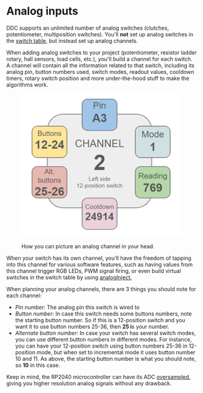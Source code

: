 # Analog inputs

DDC supports an unlimited number of analog switches (clutches, potentiometer, multiposition switches). You'll **not** set up analog switches in the [switch table](../switch-inputs/matrix.md#planning-the-switch-table), but instead set up analog channels.&#x20;

When adding analog switches to your project (potentiometer, resistor ladder rotary, hall sensors, load cells, etc.), you'll build a channel for each switch. A channel will contain all the information related to that switch, including its analog pin, button numbers used, switch modes, readout values, cooldown timers, rotary switch position and more under-the-hood stuff to make the algorithms work.&#x20;

<figure><img src="../../.gitbook/assets/image (12).png" alt=""><figcaption><p>How you can picture an analog channel in your head.</p></figcaption></figure>

When your switch has its own channel, you'll have the freedom of tapping into this channel for various software features, such as having values from this channel trigger RGB LEDs, PWM signal firing, or even build virtual switches in the switch table by using [analogInject. ](../../3.-coding/advanced/analog-inject.md)

When planning your analog channels, there are 3 things you should note for each channel:

* _Pin number:_ The analog pin this switch is wired to
* _Button number:_ In case this switch needs some buttons numbers, note the starting button number. So if this is a 12-position switch and you want it to use button numbers 25-36, then **25 i**s your number.
* _Alternate button number:_ In case your switch has several switch modes, you can use different button numbers in different modes. For instance, you can have your 12-position switch using button numbers 25-36 in 12-position mode, but when set to incremental mode it uses button number 10 and 11. As above, the starting button number is what you should note, so **10** in this case.

Keep in mind, the RP2040 microcontroller can have its ADC [oversampled,](../../3.-coding/essentials/dahldesignddc.ino.md#activate-oversampling) giving you higher resolution analog signals without any drawback.&#x20;
